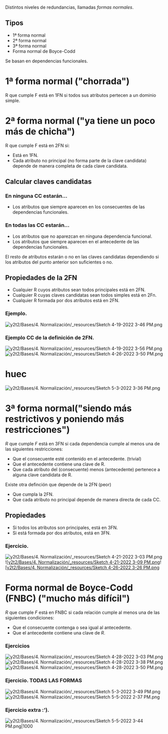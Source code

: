 Distintos niveles de redundancias, llamadas _formas normales_.

## Tipos
* 1ª forma normal
* 2ª forma normal
* 3ª forma normal
* Forma normal de Boyce-Codd


Se basan en dependencias funcionales.


# 1ª forma normal ("chorrada")
R que cumple F está en 1FN si todos sus atributos pertecen a un dominio simple.


# 2ª forma normal ("ya tiene un poco más de chicha")
R que cumple F está en 2FN si:
* Está en 1FN.
* Cada atributo no principal (no forma parte de la clave candidata) depende de manera completa de cada clave candidata.


## Calcular claves candidatas
### En ninguna CC estarán...
* Los atributos que siempre aparecen en los consecuentes de las dependencias funcionales.

### En todas las CC estarán...
* Los atributos que no aparezcan en ninguna dependencia funcional.
* Los atributos que siempre aparecen en el antecedente de las dependencias funcionales.

El resto de atributos estarán o no en las claves candidatas dependiendo si los atributos del punto anterior son suficientes o no.


## Propiedades de la 2FN

* Cualquier R cuyos atributos sean todos principales está en 2FN.
* Cualquier R cuyas claves candidatas sean todos simples está en 2Fn.
* Cualquier R formada por dos atributos está en 2FN.




### Ejemplo.
![y2t2/Bases/4. Normalización/_resources/Sketch 4-19-2022 3-46 PM.png](_resources/Sketch%204-19-2022%203-46%20PM.png)


### Ejemplo CC de la definición de 2FN.

![y2t2/Bases/4. Normalización/_resources/Sketch 4-19-2022 3-56 PM.png](_resources/Sketch%204-19-2022%203-56%20PM.png)![y2t2/Bases/4. Normalización/_resources/Sketch 4-26-2022 3-50 PM.png](_resources/Sketch%204-26-2022%203-50%20PM.png)

# huec
![y2t2/Bases/4. Normalización/_resources/Sketch 5-3-2022 3-36 PM.png](_resources/Sketch%205-3-2022%203-36%20PM.png)

# 3ª forma normal("siendo más restrictivos y poniendo más restricciones")
$R$ que cumple $F$ está en 3FN si cada dependencia cumple al menos una de las siguientes restricciones:
* Que el consecuente esté contenido en el antecedente. (trivial)
* Que el antecedente contiene una clave de R.
* Que cada atributo del (consecuente) menos (antecedente) pertenece a alguna clave candidata de R.


Existe otra definción que depende de la 2FN (peor)
* Que cumpla la 2FN.
* Que cada atributo no principal depende de manera directa de cada CC.

## Propiedades
* Si todos los atributos son principales, está en 3FN.
* Si está formada por dos atributos, está en 3FN.



### Ejercicio.
![y2t2/Bases/4. Normalización/_resources/Sketch 4-21-2022 3-03 PM.png](_resources/Sketch%204-21-2022%203-03%20PM.png)![[y2t2/Bases/4. Normalización/_resources/Sketch 4-21-2022 3-09 PM.png](_resources/Sketch%204-21-2022%203-09%20PM.png)![[y2t2/Bases/4. Normalización/_resources/Sketch 4-26-2022 3-26 PM.png](_resources/Sketch%204-26-2022%203-26%20PM.png)



# Forma normal de Boyce-Codd (FNBC) ("mucho más difícil")
$R$ que cumple $F$ está en FNBC si cada relación cumple al menos una de las siguientes condiciones:
* Que el consecuente contenga o sea igual al antecedente.
* Que el antecedente contiene una clave de $R$.



### Ejercicios
![y2t2/Bases/4. Normalización/_resources/Sketch 4-28-2022 3-03 PM.png](_resources/Sketch%204-28-2022%203-03%20PM.png)![y2t2/Bases/4. Normalización/_resources/Sketch 4-28-2022 3-38 PM.png](_resources/Sketch%204-28-2022%203-38%20PM.png)![y2t2/Bases/4. Normalización/_resources/Sketch 4-28-2022 3-50 PM.png](_resources/Sketch%204-28-2022%203-50%20PM.png)


### Ejercicio. TODAS LAS FORMAS
![y2t2/Bases/4. Normalización/_resources/Sketch 5-3-2022 3-49 PM.png](_resources/Sketch%205-3-2022%203-49%20PM.png)
![y2t2/Bases/4. Normalización/_resources/Sketch 5-5-2022 2-37 PM.png](_resources/Sketch%205-5-2022%202-37%20PM.png)


### Ejercicio extra :').
![y2t2/Bases/4. Normalización/_resources/Sketch 5-5-2022 3-44 PM.png|1000](_resources/Sketch%205-5-2022%203-44%20PM.png)
